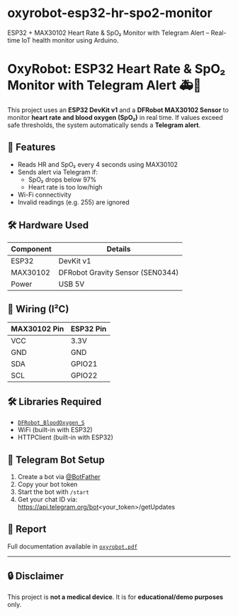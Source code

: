 # oxyrobot-esp32-hr-spo2-monitor
ESP32 + MAX30102 Heart Rate &amp; SpO₂ Monitor with Telegram Alert – Real-time IoT health monitor using Arduino.
# OxyRobot: ESP32 Heart Rate & SpO₂ Monitor with Telegram Alert 🚑📲

This project uses an **ESP32 DevKit v1** and a **DFRobot MAX30102 Sensor** to monitor **heart rate and blood oxygen (SpO₂)** in real time. If values exceed safe thresholds, the system automatically sends a **Telegram alert**.

## 🧠 Features
- Reads HR and SpO₂ every 4 seconds using MAX30102
- Sends alert via Telegram if:
  - SpO₂ drops below 97%
  - Heart rate is too low/high
- Wi-Fi connectivity
- Invalid readings (e.g. 255) are ignored

## 🛠 Hardware Used
| Component | Details |
|----------|---------|
| ESP32    | DevKit v1 |
| MAX30102 | DFRobot Gravity Sensor (SEN0344) |
| Power    | USB 5V |

## 📡 Wiring (I²C)
| MAX30102 Pin | ESP32 Pin |
|--------------|-----------|
| VCC          | 3.3V      |
| GND          | GND       |
| SDA          | GPIO21    |
| SCL          | GPIO22    |

## 🛠 Libraries Required
- [`DFRobot_BloodOxygen_S`](https://github.com/DFRobot/DFRobot_BloodOxygen_S)
- WiFi (built-in with ESP32)
- HTTPClient (built-in with ESP32)

## 📲 Telegram Bot Setup
1. Create a bot via [@BotFather](https://t.me/BotFather)
2. Copy your bot token
3. Start the bot with `/start`
4. Get your chat ID via: https://api.telegram.org/bot<your_token>/getUpdates

## 📄 Report
Full documentation available in [`oxyrobot.pdf`](./oxyrobot.pdf)

---

## 🔒 Disclaimer
This project is **not a medical device**. It is for **educational/demo purposes** only.
